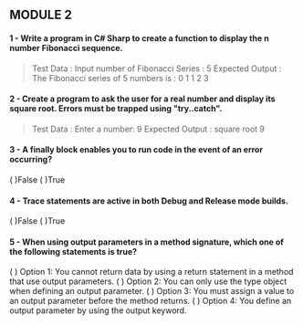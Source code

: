 ## MODULE 2

#### 1 - Write a program in C# Sharp to create a function to display the n number Fibonacci sequence.

> Test Data : 
> Input number of Fibonacci Series : 5 
> Expected Output : 
> The Fibonacci series of 5 numbers is : 
> 0 1 1 2 3

#### 2 - Create a program to ask the user for a real number and display its square root. Errors must be trapped using "try..catch". 

> Test Data : 
> Enter a number: 9 
> Expected Output : 
> square root 9


#### 3 - A finally block enables you to run code in the event of an error occurring?
(   )False
(   )True

#### 4 - Trace statements are active in both Debug and Release mode builds.
(   )False
(   )True

#### 5 - When using output parameters in a method signature, which one of the following statements is true?

(   ) Option 1: You cannot return data by using a return statement in a method that use output parameters.
(   ) Option 2: You can only use the type object when defining an output parameter.
(   ) Option 3: You must assign a value to an output parameter before the method returns.
(   ) Option 4: You define an output parameter by using the output keyword.



